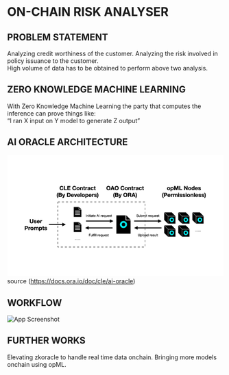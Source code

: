 
# ON-CHAIN RISK ANALYSER




## PROBLEM STATEMENT
Analyzing credit worthiness of the
customer.
Analyzing the risk involved in policy
issuance to the customer.             
High volume of data has to be obtained to
perform above two analysis.
## ZERO KNOWLEDGE MACHINE LEARNING
With Zero Knowledge Machine Learning the party that
computes the inference can prove things like:  
“I ran X input on Y model to generate Z output”
## AI ORACLE ARCHITECTURE

![App Screenshot](https://github.com/MuraliB123/hackserver/blob/main/ORA.png)
   source     (https://docs.ora.io/doc/cle/ai-oracle)


## WORKFLOW
![App Screenshot](https://via.placeholder.com/468x300?text=App+Screenshot+Here)

## FURTHER WORKS
Elevating zkoracle to handle real time data onchain.
Bringing more models onchain using opML.
